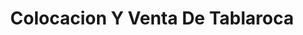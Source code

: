 ---
title: "Colocacion Y Venta De Tablaroca"
url: /nicolas-romero/colocacion-y-venta-de-tablaroca/
shop: hardware
---
